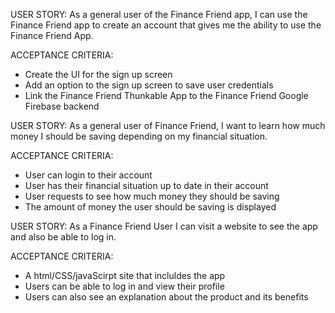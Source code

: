 
USER STORY: As a general user of the Finance Friend app, I can use the Finance Friend app 
to create an account that gives me the ability to use the Finance Friend App. 

ACCEPTANCE CRITERIA: 
* Create the UI for the sign up screen
* Add an option to the sign up screen to save user credentials
* Link the Finance Friend Thunkable App to the Finance Friend Google Firebase backend

 
USER STORY: As a general user of Finance Friend, I want to learn how much money I should be saving depending on my financial situation.

ACCEPTANCE CRITERIA: 
* User can login to their account
* User has their financial situation up to date in their account
* User requests to see how much money they should be saving
* The amount of money the user should be saving is displayed

USER STORY: As a Finance Friend User I can visit a website to see the app and also be able to log in. 

ACCEPTANCE CRITERIA:
* A html/CSS/javaScirpt site that incluldes the app
* Users can be able to log in and view their profile
* Users can also see an explanation about the product and its benefits
